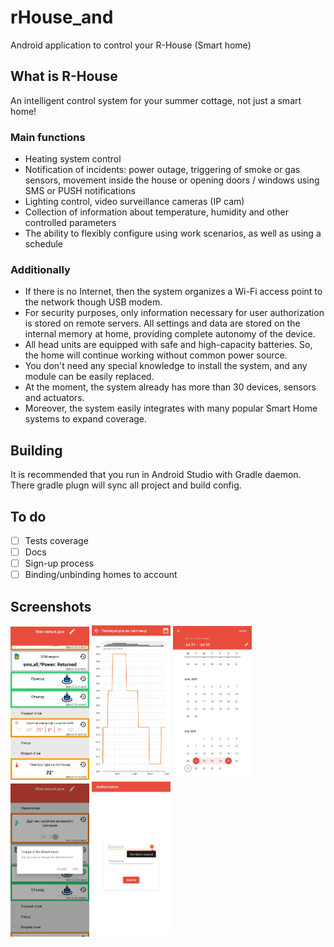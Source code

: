 # rHouse_and
 Android application to control your R-House (Smart home)
## What is R-House
An intelligent control system for your summer cottage, not just a smart home!
### Main functions
* Heating system control
* Notification of incidents: power outage, triggering of smoke or gas sensors, movement inside the house or opening doors / windows using SMS or PUSH notifications
* Lighting control, video surveillance cameras (IP cam)
* Collection of information about temperature, humidity and other controlled parameters
* The ability to flexibly configure using work scenarios, as well as using a schedule
### Additionally
- If there is no Internet, then the system organizes a Wi-Fi access point to the network though USB modem.
- For security purposes, only information necessary for user authorization is stored on remote servers. All settings and data are stored on the internal memory at home, providing complete autonomy of the device.
- All head units are equipped with safe and high-capacity batteries. So, the home will continue working without common power source.
- You don't need any special knowledge to install the system, and any module can be easily replaced.
- At the moment, the system already has more than 30 devices, sensors and actuators.
- Moreover, the system easily integrates with many popular Smart Home systems to expand coverage.
## Building

It is recommended that you run in Android Studio with Gradle daemon. There gradle plugn will sync all project and build config.

## To do
- [ ] Tests coverage
- [ ] Docs
- [ ] Sign-up process
- [ ] Binding/unbinding homes to account

## Screenshots
<img src="https://raw.githubusercontent.com/arseniy899/rHouse_and/master/app/screenshots/Screenshot_1.jpg" width="25%" >
<img src="https://raw.githubusercontent.com/arseniy899/rHouse_and/master/app/screenshots/Screenshot_2.jpg" width="25%" >
<img src="https://raw.githubusercontent.com/arseniy899/rHouse_and/master/app/screenshots/Screenshot_3.jpg" width="25%" >
<img src="https://raw.githubusercontent.com/arseniy899/rHouse_and/master/app/screenshots/Screenshot_4.jpg" width="25%" >
<img src="https://raw.githubusercontent.com/arseniy899/rHouse_and/master/app/screenshots/Screenshot_5.jpg" width="25%" >
